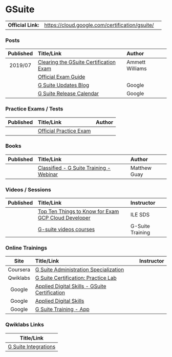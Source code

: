 # GSuite

| | | |
| :---:         |     :---      |          :--- |
| **Official Link:** | https://cloud.google.com/certification/gsuite/ | 

### Posts
| Published | Title/Link | Author |
| :---:         |     :---      |          :--- |
| 2019/07 | [Clearing the GSuite Certification Exam](https://www.linkedin.com/pulse/clearing-g-suite-certification-exam-ammett-williams/) | Ammett Williams |
| | [Official Exam Guide](https://cloud.google.com/certification/guides/gsuite) | |
|  | [G Suite Updates Blog](https://gsuiteupdates.googleblog.com/) | Google |
|  | [G Suite Release Calendar](https://gsuite.google.com/whatsnew/calendar/) | Google |

### Practice Exams / Tests
| Published | Title/Link | Author |
| :---:         |     :---      |          :--- |
| | [Official Practice Exam](http://services.google.com/fh/files/misc/g_suite_user_practice_exam.pdf) | |

### Books
| Published | Title/Link | Author |
| :---:         |     :---      |          :--- |
| | [Classified - G Suite Training - Webinar](https://www.amazon.com/Ultimate-Guide-Suite-Everything-administer-ebook/dp/B071F5MTZ1) | Matthew Guay |

### Videos / Sessions
| Published | Title/Link | Instructor |
| :---:         |     :---      |          :--- |
| | [Top Ten Things to Know for Exam GCP Cloud Developer](https://www.youtube.com/watch?v=JdwwOWyPtP8) | ILE SDS |
| | [G-suite videos courses](https://portal.synergyse.com/a/#videos/en/mail) | G-Suite Training |

### Online Trainings
| Site | Title/Link | Instructor |
| :---:         |     :---      |          :--- |
| Coursera | [G Suite Administration Specialization](https://www.coursera.org/specializations/g-suite-administration) | |
| Qwiklabs | [G Suite Certification: Practice Lab](https://google.qwiklabs.com/focuses/4051) | |
| Google | [Applied Digital Skills - GSuite Certification](https://applieddigitalskills.withgoogle.com/en/gsuitecertification) | |
| Google | [Applied Digital Skills](https://applieddigitalskills.withgoogle.com/s/en/home) | |
| Google | [G Suite Training - App](https://chrome.google.com/webstore/detail/g-suite-training/idkloemkmldbemijiamdiolojbffnjlh/related) | |


### Qwiklabs Links
|  Title/Link  |
| :---:         |
| [G Suite Integrations](https://google.qwiklabs.com/quests/51) | 
